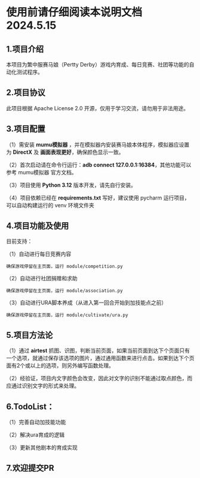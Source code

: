 使用前请仔细阅读本说明文档 2024.5.15  
=
1.项目介绍
-
本项目为繁中服赛马娘（Pertty Derby）游戏内育成、每日竞赛、社团等功能的自动化测试程序。

2.项目协议
-
此项目根据 Apache License 2.0 开源，仅用于学习交流，请勿用于非法用途。

3.项目配置
-  
（1）需安装 **mumu模拟器** ，并在模拟器内安装赛马娘本体程序，模拟器应设置为 **DirectX** 及 **画面表现更好**，确保颜色显示一致。

（2）首次启动请在命令行运行：**adb connect 127.0.0.1:16384**，其他功能可以参考 mumu模拟器 官方文档。

（3）项目使用 **Python 3.12** 版本开发，请先自行安装。

（4）项目依赖已经在 **requirements.txt** 写好，建议使用 pycharm 运行项目，可以自动构建运行的 venv 环境文件夹

4.项目功能及使用
-
目前支持：

（1）自动进行每日竞赛内容

    确保游戏停留在主页面，运行 module/competition.py

（2）自动进行社团捐赠和求助

    确保游戏停留在主页面，运行 module/association.py

（3）自动进行URA脚本养成（从进入第一回合开始到加技能点之前）

    确保游戏停留在主页面，运行 module/cultivate/ura.py

5.项目方法论
-
（1）通过 **airtest** 抓图、识图，判断当前页面，如果当前页面到达下个页面只有一个选项，就通过保存该选项的图片，通过通用函数来进行点击。如果到达下个页面有2个或以上的选项，则另外编写函数处理。

（2）经验证，项目内文字颜色会改变，因此对文字的识别不能通过取点颜色，而应通过识别文字的形式来处理。

6.TodoList：
-
（1）完善自动加技能功能

（2）解决ura育成的逻辑

（3）更新其他剧本的育成实现

7.欢迎提交PR
-